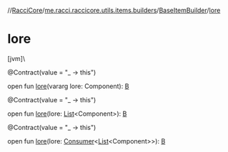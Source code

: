 //[RacciCore](../../../index.md)/[me.racci.raccicore.utils.items.builders](../index.md)/[BaseItemBuilder](index.md)/[lore](lore.md)

# lore

[jvm]\

@Contract(value = "_ -&gt; this")

open fun [lore](lore.md)(vararg lore: Component): [B](index.md)

@Contract(value = "_ -&gt; this")

open fun [lore](lore.md)(lore: [List](https://kotlinlang.org/api/latest/jvm/stdlib/kotlin.collections/-list/index.html)&lt;Component&gt;): [B](index.md)

@Contract(value = "_ -&gt; this")

open fun [lore](lore.md)(lore: [Consumer](https://docs.oracle.com/javase/8/docs/api/java/util/function/Consumer.html)&lt;[List](https://kotlinlang.org/api/latest/jvm/stdlib/kotlin.collections/-list/index.html)&lt;Component&gt;&gt;): [B](index.md)
